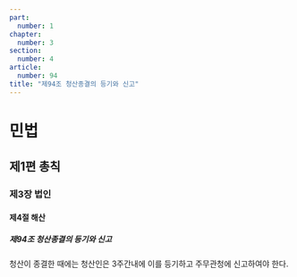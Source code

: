 ```yaml
---
part:
  number: 1
chapter:
  number: 3
section:
  number: 4
article:
  number: 94
title: "제94조 청산종결의 등기와 신고"
---
```

# 민법

## 제1편 총칙

### 제3장 법인

#### 제4절 해산

##### 제94조 청산종결의 등기와 신고

청산이 종결한 때에는 청산인은 3주간내에 이를 등기하고 주무관청에 신고하여야 한다.
